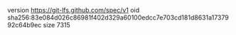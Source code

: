 version https://git-lfs.github.com/spec/v1
oid sha256:83e084d026c86981f402d329a60100edcc7e703cd181d8631a1737992c64b9ec
size 7315
